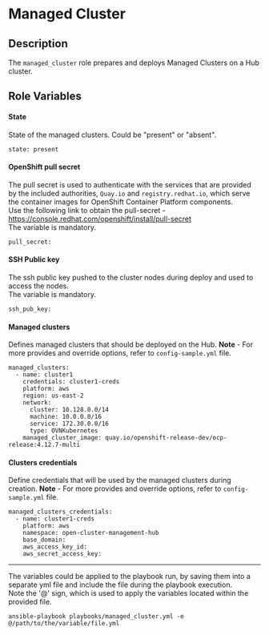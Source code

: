 # Managed Cluster

## Description
The `managed_cluster` role prepares and deploys Managed Clusters on a Hub cluster.

## Role Variables
#### State
State of the managed clusters. Could be "present" or "absent".
```
state: present
```

#### OpenShift pull secret
The pull secret is used to authenticate with the services that are provided by the included authorities, `Quay.io` and `registry.redhat.io`, which serve the container images for OpenShift Container Platform components.  
Use the following link to obtain the pull-secret - https://console.redhat.com/openshift/install/pull-secret  
The variable is mandatory.
```
pull_secret:
```

#### SSH Public key
The ssh public key pushed to the cluster nodes during deploy and used to access the nodes.  
The variable is mandatory.
```
ssh_pub_key:
```

#### Managed clusters
Defines managed clusters that should be deployed on the Hub.
**Note** - For more provides and override options, refer to `config-sample.yml` file.
```
managed_clusters:
  - name: cluster1
    credentials: cluster1-creds
    platform: aws
    region: us-east-2
    network:
      cluster: 10.128.0.0/14
      machine: 10.0.0.0/16
      service: 172.30.0.0/16
      type: OVNKubernetes
    managed_cluster_image: quay.io/openshift-release-dev/ocp-release:4.12.7-multi
```

#### Clusters credentials
Define credentials that will be used by the managed clusters during creation.
**Note** - For more provides and override options, refer to `config-sample.yml` file.
```
managed_clusters_credentials:
  - name: cluster1-creds
    platform: aws
    namespace: open-cluster-management-hub
    base_domain:
    aws_access_key_id:
    aws_secret_access_key:
```

***
The variables could be applied to the playbook run, by saving them into a separate yml file and include the file during the playbook execution.  
Note the '@' sign, which is used to apply the variables located within the provided file.

```
ansible-playbook playbooks/managed_cluster.yml -e @/path/to/the/variable/file.yml
```
